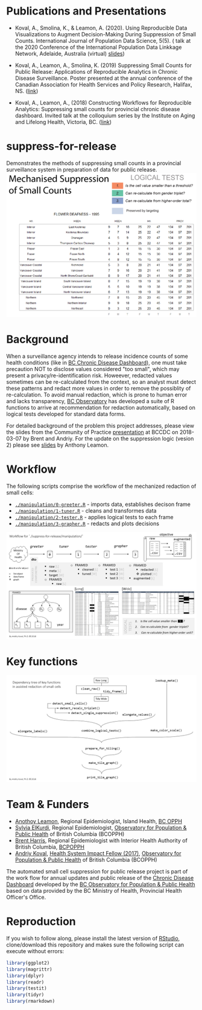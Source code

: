 # Publications and Presentations 

- Koval, A., Smolina, K., & Leamon, A. (2020). Using Reproducible Data Visualizations to Augment Decision-Making During Suppression of Small Counts. International Journal of Population Data Science, 5(5). ( talk at the 2020 Conference of the International Population Data Linkkage Network, Adelaide, Australia (virtual) [slides](https://raw.githack.com/IHACRU/suppress-for-release/master/libs/materials/koval-2020-suppress-for-release.pdf))

- Koval, A., Leamon, A., Smolina, K. (2019) Suppressing Small Counts for Public Release: Applications of Reproducible Analytics in Chronic Disease Surveillance. Poster presented at the annual conference of the Canadian Association for Health Services and Policy Research, Halifax, NS. ([link](http://andriy.rbind.io/publication/koval-2019-suppress-for-release/))

- Koval, A., Leamon, A., (2018) Constructing Workflows for Reproducible Analytics: Suppressing small counts for provincial chronic disease dashboard. Invited talk at the colloquium series by the Institute on Aging and Lifelong Health, Victoria, BC. ([link](https://drive.google.com/file/d/189-CqQO_MklrEBtowV4GfjQV_emvDkME/view))

# suppress-for-release

Demonstrates the methods of suppressing small counts in a provincial surveillance system in preparation of data for public release.
![animation](./libs/images/suppress-for-release-animation.gif)
# Background

When a surveillance agency intends to release incidence counts of some health conditions (like in [BC Chronic Disease Dashboard][dashboard]), one must take precaution NOT to disclose values considered "too small", which may present a privacy/re-identification risk. Howeever, redacted values sometimes can be re-calculated from the context, so an analyst must detect these patterns and redact more values in order to remove the possiblity of re-calculation. To avoid manual redaction, which is prone to human error and lacks transparency, [BC Observatory][observatory] has developed a suite of R functions to arrive at recommendation for redaction automatically, based on logical tests developed for standard data forms.

For detailed background of the problem this project addresses, please view the slides from the Community of Practice [presentation][cop-presentation] at BCCDC on 2018-03-07 by Brent and Andriy. For the update on the suppression logic (vesion 2) please see [slides][logic-update] by Anthony Leamon. 

# Workflow

The following scripts comprise the workflow of the mechanized redaction of small cells:

- [`./manipulation/0-greeter.R`][greeter] - imports data, establishes decison frame
- [`./manipulation/1-tuner.R`][tuner] - cleans and transformes data
- [`./manipulation/2-tester.R`][tester] - applies logical tests to each frame
- [`./manipulation/3-grapher.R`][grapher] - redacts and plots decisions

 
[![workflow](./libs/materials/suppress-for-release-image-support/Slide2.JPG)][workflow]

# Key functions

[![dependency_tree](libs/materials/suppress-for-release-image-support/Slide3.JPG)][dependency_tree]


# Team & Funders
- [Anothoy Leamon](mailto:Anthony.Leamon@viha.ca ), Regional Epidemiologist, Island Health, [BC OPPH][observatory]
- [Sylvia ElKurdi](mailto:Sylvia.ElKurdi@bccdc.ca), Regional Epidemiologist, [Observatory for Population & Public Health][observatory] of British Columbia (BCOPPH)
-  [Brent Harris](mailto:Brent.andrew.harris@gmail.com), Regional Epidemiologist with Interior Health Authority of British Columbia, [BCPOPPH][observatory] 
-  [Andriy Koval](mailto:koval.andrey@gmail.com), [Health System Impact Fellow (2017)][hsif], [Observatory for Population & Public Health][observatory] of British Columbia (BCOPPH)


The automated small cell suppression for public release project is part of the work flow for annual updates and public release of the [ Chronic Disease Dashboard][dashboard] developed by the  [BC Observatory for Population & Public Health][observatory] based on data provided by the BC Ministry of Health, Provincial Health Officer's Office. 


# Reproduction
If you wish to follow along, please install the latest version of [RStudio][Rstudio], clone/download this repository and makes sure the 
following script can execute without errors:

```r
library(ggplot2)   
library(magrittr)  
library(dplyr)     
library(readr)     
library(testit)    
library(tidyr)     
library(rmarkdown) 
```

[Rstudio]:https://www.rstudio.com/products/rstudio/download/

[hsif]:http://www.cihr-irsc.gc.ca/e/50268.html
[observatory]:http://www.bccdc.ca/our-services/programs/bc-observatory-for-pop-public-health
[bccdc]:http://www.bccdc.ca/
[cihr]:http://www.cihr-irsc.gc.ca/

[cop-presentation]:https://raw.githack.com/IHACRU/suppress-for-release/master/libs/materials/community-of-practice-2018-03-07.pdf
[logic-update]:https://raw.githack.com/IHACRU/suppress-for-release/master/libs/materials/data-suppression-logic-update-TL-2018-10-20.pdf

[greeter]:https://github.com/IHACRU/suppress-for-release/blob/master/manipulation/0-greeter.R
[tuner]:https://github.com/IHACRU/suppress-for-release/blob/master/manipulation/1-tuner.R
[tester]:https://github.com/IHACRU/suppress-for-release/blob/master/manipulation/2-tester.R
[grapher]:https://github.com/IHACRU/suppress-for-release/blob/master/manipulation/3-grapher.R

[workflow]:https://raw.githubusercontent.com/IHACRU/suppress-for-release/master/libs/materials/suppress-for-release-image-support/Slide2.JPG

[dependency_tree]:https://raw.githubusercontent.com/IHACRU/suppress-for-release/master/libs/materials/suppress-for-release-image-support/Slide3.JPG

[observatory]:http://www.bccdc.ca/our-services/programs/bc-observatory-for-pop-public-health

[dashboard]:http://www.bccdc.ca/health-info/disease-system-statistics/chronic-disease-dashboard
